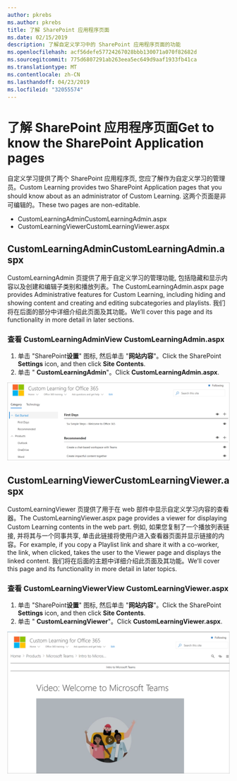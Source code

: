 ```yaml
---
author: pkrebs
ms.author: pkrebs
title: 了解 SharePoint 应用程序页面
ms.date: 02/15/2019
description: 了解自定义学习中的 SharePoint 应用程序页面的功能
ms.openlocfilehash: acf56defe57724267028bbb130071a070f82682d
ms.sourcegitcommit: 775d6807291ab263eea5ec649d9aaf1933fb41ca
ms.translationtype: MT
ms.contentlocale: zh-CN
ms.lasthandoff: 04/23/2019
ms.locfileid: "32055574"
---
```

# <a name="get-to-know-the-sharepoint-application-pages"></a><span data-ttu-id="2ed29-103">了解 SharePoint 应用程序页面</span><span class="sxs-lookup"><span data-stu-id="2ed29-103">Get to know the SharePoint Application pages</span></span>

<span data-ttu-id="2ed29-104">自定义学习提供了两个 SharePoint 应用程序页, 您应了解作为自定义学习的管理员。</span><span class="sxs-lookup"><span data-stu-id="2ed29-104">Custom Learning provides two SharePoint Application pages that you should know about as an administrator of Custom Learning.</span></span> <span data-ttu-id="2ed29-105">这两个页面是非可编辑的。</span><span class="sxs-lookup"><span data-stu-id="2ed29-105">These two pages are non-editable.</span></span> 

- <span data-ttu-id="2ed29-106">CustomLearningAdmin</span><span class="sxs-lookup"><span data-stu-id="2ed29-106">CustomLearningAdmin.aspx</span></span>
- <span data-ttu-id="2ed29-107">CustomLearningViewer</span><span class="sxs-lookup"><span data-stu-id="2ed29-107">CustomLearningViewer.aspx</span></span>

## <a name="customlearningadminaspx"></a><span data-ttu-id="2ed29-108">CustomLearningAdmin</span><span class="sxs-lookup"><span data-stu-id="2ed29-108">CustomLearningAdmin.aspx</span></span>

<span data-ttu-id="2ed29-109">CustomLearningAdmin 页提供了用于自定义学习的管理功能, 包括隐藏和显示内容以及创建和编辑子类别和播放列表。</span><span class="sxs-lookup"><span data-stu-id="2ed29-109">The CustomLearningAdmin.aspx page provides Administrative features for Custom Learning, including hiding and showing content and creating and editing subcategories and playlists.</span></span> <span data-ttu-id="2ed29-110">我们将在后面的部分中详细介绍此页面及其功能。</span><span class="sxs-lookup"><span data-stu-id="2ed29-110">We’ll cover this page and its functionality in more detail in later sections.</span></span>

### <a name="view-customlearningadminaspx"></a><span data-ttu-id="2ed29-111">查看 CustomLearningAdmin</span><span class="sxs-lookup"><span data-stu-id="2ed29-111">View CustomLearningAdmin.aspx</span></span>

1. <span data-ttu-id="2ed29-112">单击 "SharePoint**设置**" 图标, 然后单击 "**网站内容**"。</span><span class="sxs-lookup"><span data-stu-id="2ed29-112">Click the SharePoint **Settings** icon, and then click **Site Contents**.</span></span> 
2. <span data-ttu-id="2ed29-113">单击 " **CustomLearningAdmin**"。</span><span class="sxs-lookup"><span data-stu-id="2ed29-113">Click **CustomLearningAdmin.aspx**.</span></span> 

![cg-adminapppage](media/cg-adminapppage.png)

## <a name="customlearningvieweraspx"></a><span data-ttu-id="2ed29-115">CustomLearningViewer</span><span class="sxs-lookup"><span data-stu-id="2ed29-115">CustomLearningViewer.aspx</span></span>
<span data-ttu-id="2ed29-116">CustomLearningViewer 页提供了用于在 web 部件中显示自定义学习内容的查看器。</span><span class="sxs-lookup"><span data-stu-id="2ed29-116">The CustomLearningViewer.aspx page provides a viewer for displaying Custom Learning contents in the web part.</span></span> <span data-ttu-id="2ed29-117">例如, 如果您复制了一个播放列表链接, 并将其与一个同事共享, 单击此链接将使用户进入查看器页面并显示链接的内容。</span><span class="sxs-lookup"><span data-stu-id="2ed29-117">For example, if you copy a Playlist link and share it with a co-worker, the link, when clicked, takes the user to the Viewer page and displays the linked content.</span></span> <span data-ttu-id="2ed29-118">我们将在后面的主题中详细介绍此页面及其功能。</span><span class="sxs-lookup"><span data-stu-id="2ed29-118">We’ll cover this page and its functionality in more detail in later topics.</span></span>

### <a name="view-customlearningvieweraspx"></a><span data-ttu-id="2ed29-119">查看 CustomLearningViewer</span><span class="sxs-lookup"><span data-stu-id="2ed29-119">View CustomLearningViewer.aspx</span></span>

1. <span data-ttu-id="2ed29-120">单击 "SharePoint**设置**" 图标, 然后单击 "**网站内容**"。</span><span class="sxs-lookup"><span data-stu-id="2ed29-120">Click the SharePoint **Settings** icon, and then click **Site Contents**.</span></span> 
2. <span data-ttu-id="2ed29-121">单击 " **CustomLearningViewer**"。</span><span class="sxs-lookup"><span data-stu-id="2ed29-121">Click **CustomLearningViewer.aspx**.</span></span> 

![cg-viewerapppage](media/cg-viewerapppage.png)

